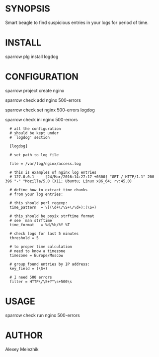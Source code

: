 # SYNOPSIS

Smart beagle to find suspicious entries in your logs for period of time.

# INSTALL

   sparrow plg install logdog

# CONFIGURATION

   sparrow project create nginx

   sparrow check add nginx 500-errors

   sparrow check set nginx 500-errors logdog 

   sparrow check ini nginx 500-errors 

      # all the configuration
      # should be kept under
      # `logdog' section

      [logdog]

      # set path to log file
        
      file = /var/log/nginx/access.log
      
      # this is examples of nginx log entries
      # 127.0.0.1 - - [24/Mar/2016:14:27:17 +0300] "GET / HTTP/1.1" 200 396 "-" "Mozilla/5.0 (X11; Ubuntu; Linux x86_64; rv:45.0)

      # define how to extract time chunks 
      # from your log entries:

      # this should perl regexp:
      time_pattern  = \[(\d+\/\S+\/\d+):(\S+)

      # this should be posix strftime format
      # see `man strftime`
      time_format   = %d/%b/%Y %T

      # check logs for last 5 minutes
      threshold = 5

      # to proper time calculation 
      # need to know a timezone
      timezone = Europe/Moscow

      # group found entries by IP address:
      key_field = (\S+)

      # I need 500 errors
      filter = HTTP\/\S+?"\s+500\s
    

# USAGE

   sparrow check run nginx 500-errors 

# AUTHOR

Alexey Melezhik
